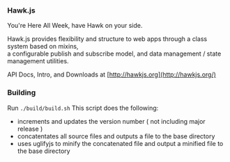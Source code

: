 ### Hawk.js
You're Here All Week, have Hawk on your side.

Hawk.js provides flexibility and structure to web apps through a class system based on mixins,  
a configurable publish and subscribe model, and data management / state management utilities.  

API Docs, Intro, and Downloads at [http://hawkjs.org](http://hawkjs.org/)

### Building
Run <code>./build/build.sh</code>
This script does the following:
- increments and updates the version number ( not including major release )
- concatentates all source files and outputs a file to the base directory
- uses uglifyjs to minify the concatenated file and output a minified file to the base directory
